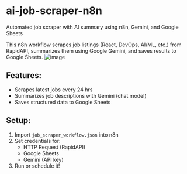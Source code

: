 # ai-job-scraper-n8n
Automated job scraper with AI summary using n8n, Gemini, and Google Sheets


This n8n workflow scrapes job listings (React, DevOps, AI/ML, etc.) from RapidAPI, summarizes them using Google Gemini, and saves results to Google Sheets.
![image](https://github.com/user-attachments/assets/47977017-d210-43a1-8ce9-071b5db406db)

## Features:
- Scrapes latest jobs every 24 hrs
- Summarizes job descriptions with Gemini (chat model)
- Saves structured data to Google Sheets

## Setup:
1. Import `job_scraper_workflow.json` into n8n
2. Set credentials for:
   - HTTP Request (RapidAPI)
   - Google Sheets
   - Gemini (API key)
3. Run or schedule it!
